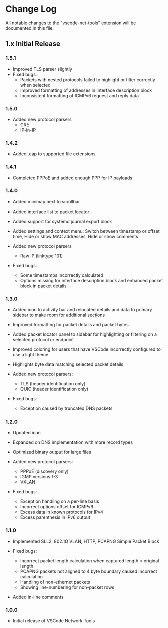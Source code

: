 # Change Log

All notable changes to the "vscode-net-tools" extension will be documented in this file.

## 1.x Initial Release

### 1.5.1

* Improved TLS parser slightly
* Fixed bugs:
    * Packets with nested protocols failed to highlight or filter correctly when selected
    * Improved formatting of addresses in interface description block
    * Inconsistent formatting of ICMPv6 request and reply data

### 1.5.0

* Added new protocol parsers
    * GRE
    * IP-in-IP

### 1.4.2

* Added .cap to supported file extensions

### 1.4.1

* Completed PPPoE and added enough PPP for IP payloads

### 1.4.0

* Added minimap next to scrollbar

* Added interface list to packet locator

* Added support for systemd journal export block

* Added settings and context menu: Switch between timestamp or offset time, Hide or show MAC addresses, Hide or show comments 

* Added new protocol parsers
    * Raw IP (linktype 101)

* Fixed bugs:
    * Some timestamps incorrectly calculated
    * Options missing for interface description block and enhanced packet block in packet details

### 1.3.0

* Added icon to activity bar and relocated details and data to primary sidebar to make room for additional sections

* Improved formatting for packet details and packet bytes

* Added packet locator panel to sidebar for highlighting or filtering on a selected protocol or endpoint

* Improved coloring for users that have VSCode incorrectly configured to use a light theme

* Highlights byte data matching selected packet details

* Added new protocol parsers:
    * TLS (header identification only)
    * QUIC (header identification only)

* Fixed bugs:
    * Exception caused by truncated DNS packets 

### 1.2.0

* Updated icon

* Expanded on DNS implementation with more record types

* Optimized binary output for large files

* Added new protocol parsers:
    * PPPoE (discovery only)
    * IGMP versions 1-3
    * VXLAN

* Fixed bugs:
    * Exception handling on a per-line basis
    * Incorrect options offset for ICMPv6
    * Excess data in known protocols for IPv4 
    * Excess parenthesis in IPv6 output

### 1.1.0

* Implemented SLL2, 802.1Q VLAN, HTTP, PCAPNG Simple Packet Block

* Fixed bugs:
    * Incorrect packet length calculation when captured length < original length
    * PCAPNG packets not aligned to 4 byte boundary caused incorrect calculation
    * Handling of non-ethernet packets
    * Showing line-numbering for non-packet rows

* Added in-line comments



### 1.0.0

* Initial release of VSCode Network Tools